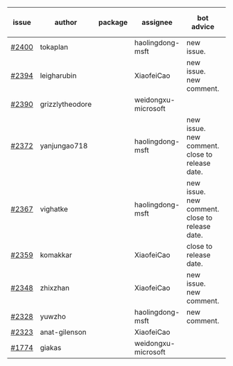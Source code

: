 | issue | author | package | assignee | bot advice | created date of issue | target release date | date from target |
| ------ | ------ | ------ | ------ | ------ | ------ | ------ | :-----: |
| [#2400](https://github.com/Azure/sdk-release-request/issues/2400) | tokaplan |  | haolingdong-msft | new issue. | 01-21 | 02-07 |  |
| [#2394](https://github.com/Azure/sdk-release-request/issues/2394) | leigharubin |  | XiaofeiCao | new issue. new comment. | 01-20 | 02-01 |  |
| [#2390](https://github.com/Azure/sdk-release-request/issues/2390) | grizzlytheodore |  | weidongxu-microsoft |  | 01-19 | 01-28 |  |
| [#2372](https://github.com/Azure/sdk-release-request/issues/2372) | yanjungao718 |  | haolingdong-msft | new issue. new comment. close to release date.  | 01-11 | 01-24 | 0 |
| [#2367](https://github.com/Azure/sdk-release-request/issues/2367) | vighatke |  | haolingdong-msft | new issue. new comment. close to release date.  | 01-10 | 01-24 | 0 |
| [#2359](https://github.com/Azure/sdk-release-request/issues/2359) | komakkar |  | XiaofeiCao | close to release date.  | 01-07 | 01-24 | 0 |
| [#2348](https://github.com/Azure/sdk-release-request/issues/2348) | zhixzhan |  | XiaofeiCao | new issue. new comment. | 01-06 | 01-20 |  |
| [#2328](https://github.com/Azure/sdk-release-request/issues/2328) | yuwzho |  | haolingdong-msft | new comment. | 12-22 | 01-17 |  |
| [#2323](https://github.com/Azure/sdk-release-request/issues/2323) | anat-gilenson |  | XiaofeiCao |  | 12-19 | 01-03 |  |
| [#1774](https://github.com/Azure/sdk-release-request/issues/1774) | giakas |  | weidongxu-microsoft |  | 07-14 | 07-19 |  |
